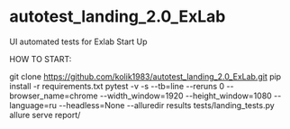 # autotest_landing_2.0_ExLab
UI automated tests for Exlab Start Up

HOW TO START:

git clone https://github.com/kolik1983/autotest_landing_2.0_ExLab.git
pip install -r requirements.txt
pytest -v -s  --tb=line --reruns 0  --browser_name=chrome --width_window=1920 --height_window=1080 --language=ru --headless=None --alluredir results tests/landing_tests.py
allure serve report/
